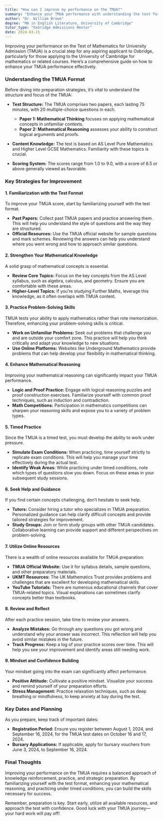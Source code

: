 ```yaml
---
title: "How can I improve my performance on the TMUA?"
summary: "Enhance your TMUA performance with understanding the test format, effective preparation strategies, and practicing mathematical thinking skills."
author: "Dr. William Brown"
degree: "MA in English Literature, University of Cambridge"
tutor_type: "Oxbridge Admissions Mentor"
date: 2024-03-15
---
```


Improving your performance on the Test of Mathematics for University Admission (TMUA) is a crucial step for any aspiring applicant to Oxbridge, particularly for those applying to the University of Cambridge for mathematics or related courses. Here’s a comprehensive guide on how to enhance your TMUA performance effectively.

### Understanding the TMUA Format

Before diving into preparation strategies, it’s vital to understand the structure and focus of the TMUA:

- **Test Structure:** The TMUA comprises two papers, each lasting 75 minutes, with 20 multiple-choice questions in each. 
    - **Paper 1: Mathematical Thinking** focuses on applying mathematical concepts in unfamiliar contexts.
    - **Paper 2: Mathematical Reasoning** assesses your ability to construct logical arguments and proofs.

- **Content Knowledge:** The test is based on AS Level Pure Mathematics and Higher Level GCSE Mathematics. Familiarity with these topics is crucial.

- **Scoring System:** The scores range from 1.0 to 9.0, with a score of 6.5 or above generally viewed as favorable. 

### Key Strategies for Improvement

#### 1. **Familiarization with the Test Format**

To improve your TMUA score, start by familiarizing yourself with the test format. 

- **Past Papers:** Collect past TMUA papers and practice answering them. This will help you understand the style of questions and the way they are structured.
- **Official Resources:** Use the TMUA official website for sample questions and mark schemes. Reviewing the answers can help you understand where you went wrong and how to approach similar questions.

#### 2. **Strengthen Your Mathematical Knowledge**

A solid grasp of mathematical concepts is essential.

- **Review Core Topics:** Focus on the key concepts from the AS Level syllabus, such as algebra, calculus, and geometry. Ensure you are comfortable with these areas.
- **Higher-Level Topics:** If you’re studying Further Maths, leverage this knowledge, as it often overlaps with TMUA content.

#### 3. **Practice Problem-Solving Skills**

TMUA tests your ability to apply mathematics rather than rote memorization. Therefore, enhancing your problem-solving skills is critical.

- **Work on Unfamiliar Problems:** Seek out problems that challenge you and are outside your comfort zone. This practice will help you think critically and adapt your knowledge to new situations.
- **Use Online Platforms:** Websites like Underground Mathematics provide problems that can help develop your flexibility in mathematical thinking.

#### 4. **Enhance Mathematical Reasoning**

Improving your mathematical reasoning can significantly impact your TMUA performance.

- **Logic and Proof Practice:** Engage with logical reasoning puzzles and proof construction exercises. Familiarize yourself with common proof techniques, such as induction and contradiction.
- **Math Competitions:** Participation in mathematics competitions can sharpen your reasoning skills and expose you to a variety of problem types.

#### 5. **Timed Practice**

Since the TMUA is a timed test, you must develop the ability to work under pressure.

- **Simulate Exam Conditions:** When practicing, time yourself strictly to replicate exam conditions. This will help you manage your time effectively during the actual test.
- **Identify Weak Areas:** While practicing under timed conditions, note which types of questions slow you down. Focus on these areas in your subsequent study sessions.

#### 6. **Seek Help and Guidance**

If you find certain concepts challenging, don’t hesitate to seek help.

- **Tutors:** Consider hiring a tutor who specializes in TMUA preparation. Personalized guidance can help clarify difficult concepts and provide tailored strategies for improvement.
- **Study Groups:** Join or form study groups with other TMUA candidates. Collaborative learning can provide support and different perspectives on problem-solving.

#### 7. **Utilize Online Resources**

There is a wealth of online resources available for TMUA preparation:

- **TMUA Official Website:** Use it for syllabus details, sample questions, and other preparatory materials.
- **UKMT Resources:** The UK Mathematics Trust provides problems and challenges that are excellent for developing mathematical skills.
- **YouTube Tutorials:** There are numerous educational channels that cover TMUA-related topics. Visual explanations can sometimes clarify concepts better than textbooks.

#### 8. **Review and Reflect**

After each practice session, take time to review your answers.

- **Analyze Mistakes:** Go through any questions you got wrong and understand why your answer was incorrect. This reflection will help you avoid similar mistakes in the future.
- **Track Progress:** Keep a log of your practice scores over time. This will help you see your improvement and identify areas still needing work.

#### 9. **Mindset and Confidence Building**

Your mindset going into the exam can significantly affect performance.

- **Positive Attitude:** Cultivate a positive mindset. Visualize your success and remind yourself of your preparation efforts.
- **Stress Management:** Practice relaxation techniques, such as deep breathing or mindfulness, to keep anxiety at bay during the test.

### Key Dates and Planning

As you prepare, keep track of important dates:

- **Registration Period:** Ensure you register between August 1, 2024, and September 16, 2024, for the TMUA test dates on October 16 and 17, 2024.
- **Bursary Applications:** If applicable, apply for bursary vouchers from June 3, 2024, to September 16, 2024.

### Final Thoughts

Improving your performance on the TMUA requires a balanced approach of knowledge reinforcement, practice, and strategic preparation. By familiarizing yourself with the test format, enhancing your mathematical reasoning, and practicing under timed conditions, you can build the skills necessary for success.

Remember, preparation is key. Start early, utilize all available resources, and approach the test with confidence. Good luck with your TMUA journey—your hard work will pay off!
    